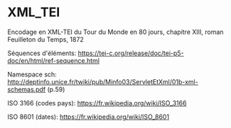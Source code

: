 # XML_TEI
Encodage en XML-TEI du Tour du Monde en 80 jours, chapitre XIII, roman Feuilleton du Temps, 1872

Séquences d'éléments:
https://tei-c.org/release/doc/tei-p5-doc/en/html/ref-sequence.html

Namespace sch:
http://deptinfo.unice.fr/twiki/pub/Minfo03/ServletEtXml/01b-xml-schemas.pdf
(p.59)

ISO 3166 (codes pays):
https://fr.wikipedia.org/wiki/ISO_3166

ISO 8601 (dates):
https://fr.wikipedia.org/wiki/ISO_8601

